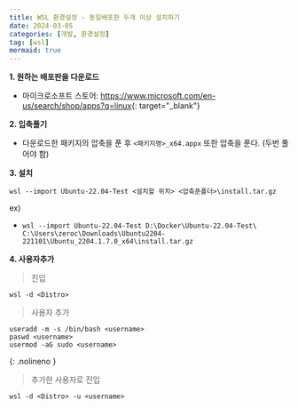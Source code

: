 ```yaml
---
title: WSL 환경설정 - 동일배포판 두개 이상 설치하기
date: 2024-03-05
categories: [개발, 환경설정]
tag: [wsl]
mermaid: true
---
```


**1. 원하는 배포판을 다운로드**
- 마이크로소프트 스토어: <https://www.microsoft.com/en-us/search/shop/apps?q=linux>{: target="_blank"}

**2. 입축풀기**   
- 다운로드한 패키지의 압축을 푼 후 `<패키지명>_x64.appx` 또한 압축을 푼다. (두번 풀어야 함)


**3. 설치**
```console
wsl --import Ubuntu-22.04-Test <설치할 위치> <압축푼폴더>\install.tar.gz
```   
ex)   
- `wsl --import Ubuntu-22.04-Test D:\Docker\Ubuntu-22.04-Test\ C:\Users\zeroc\Downloads\Ubuntu2204-221101\Ubuntu_2204.1.7.0_x64\install.tar.gz`
  
**4. 사용자추가**
> 진입
```console
wsl -d <Distro>
```
> 사용자 추가
```shell
useradd -m -s /bin/bash <username> 
paswd <username>
usermod -aG sudo <username>
```
{: .nolineno }

> 추가한 사용자로 진입
```console
wsl -d <Distro> -u <username>
```
